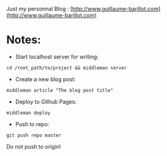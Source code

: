 Just my personnal Blog : [http://www.guillaume-barillot.com](http://www.guillaume-barillot.com)

# Notes:

- Start localhost server for writing:
```
cd /root_path/to/project && middleman server
```

- Create a new blog post:
```
middleman article "The blog post title"
```

- Deploy to Github Pages:
```
middleman deploy
```

- Push to repo:
```
git push repo master
```

Do not push to origin!
